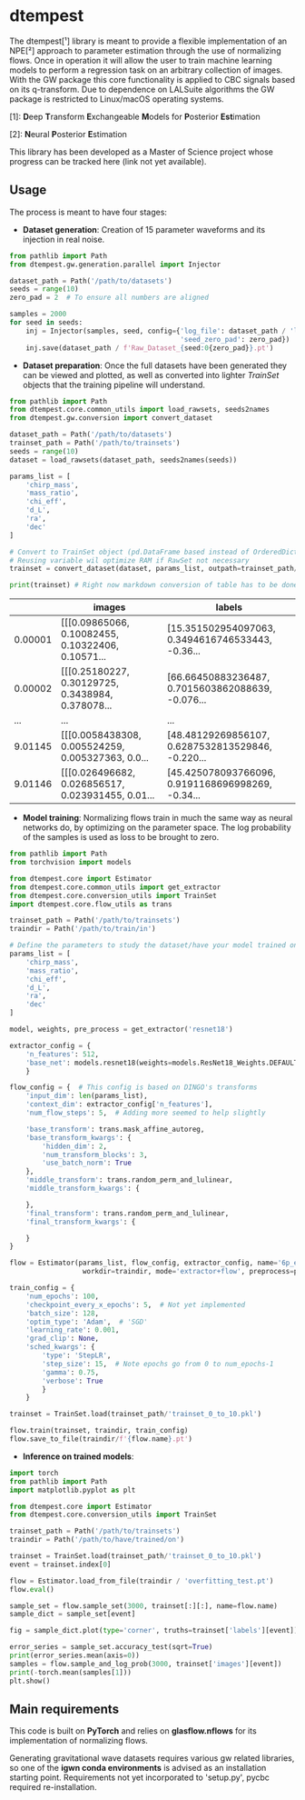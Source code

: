 # dtempest

The dtempest[¹] library is meant to provide a flexible implementation of an NPE[²] approach to parameter estimation 
through the use of normalizing flows.
Once in operation it will allow the user to train machine learning models to perform a regression task on an arbitrary 
collection of images.
With the GW package this core functionality is applied to CBC signals based on its q-transform.
Due to dependence on LALSuite algorithms the GW package is restricted to Linux/macOS operating systems.

[1]: **D**eep **T**ransform **E**xchangeable **M**odels for **P**osterior **Est**imation

[2]: **N**eural **P**osterior **E**stimation

This library has been developed as a Master of Science project whose progress can be tracked here (link not yet 
available).

## Usage
The process is meant to have four stages:

- **Dataset generation**: Creation of 15 parameter waveforms and its injection in real noise. 

```Python
from pathlib import Path
from dtempest.gw.generation.parallel import Injector

dataset_path = Path('/path/to/datasets')
seeds = range(10)
zero_pad = 2  # To ensure all numbers are aligned

samples = 2000
for seed in seeds:
    inj = Injector(samples, seed, config={'log_file': dataset_path / 'log.txt',
                                          'seed_zero_pad': zero_pad})
    inj.save(dataset_path / f'Raw_Dataset_{seed:0{zero_pad}}.pt')
```

- **Dataset preparation**: Once the full datasets have been generated they can be viewed and plotted, as well as 
  converted into lighter _TrainSet_ objects that the training pipeline will understand.
```Python
from pathlib import Path
from dtempest.core.common_utils import load_rawsets, seeds2names
from dtempest.gw.conversion import convert_dataset

dataset_path = Path('/path/to/datasets')
trainset_path = Path('/path/to/trainsets')
seeds = range(10)
dataset = load_rawsets(dataset_path, seeds2names(seeds))

params_list = [
    'chirp_mass',
    'mass_ratio',
    'chi_eff',
    'd_L',
    'ra',
    'dec'
]

# Convert to TrainSet object (pd.DataFrame based instead of OrderedDict based)
# Reusing variable wil optimize RAM if RawSet not necessary
trainset = convert_dataset(dataset, params_list, outpath=trainset_path/'trainset_0_to_10.pkl')

print(trainset) # Right now markdown conversion of table has to be done manually
```
|         | images                                            | labels                                            |
|---------|---------------------------------------------------|---------------------------------------------------|
| 0.00001 | [[[0.09865066, 0.10082455, 0.10322406, 0.10571... | [15.351502954097063, 0.3494616746533443, -0.36... |
| 0.00002 | [[[0.25180227, 0.30129725, 0.3438984, 0.378078... | [66.66450883236487, 0.7015603862088639, -0.076... |
| ...     | ...                                               | ...                                               |
| 9.01145 | [[[0.0058438308, 0.005524259, 0.005327363, 0.0... | [48.48129269856107, 0.6287532813529846, -0.220... |
| 9.01146 | [[[0.026496682, 0.026856517, 0.023931455, 0.01... | [45.425078093766096, 0.9191168696998269, -0.34... |

- **Model training**: Normalizing flows train in much the same way as neural networks do, by optimizing on the 
  parameter space. The log probability of the samples is used as loss to be brought to zero.
```Python
from pathlib import Path
from torchvision import models

from dtempest.core import Estimator
from dtempest.core.common_utils import get_extractor
from dtempest.core.conversion_utils import TrainSet
import dtempest.core.flow_utils as trans

trainset_path = Path('/path/to/trainsets')
traindir = Path('/path/to/train/in')

# Define the parameters to study the dataset/have your model trained on
params_list = [
    'chirp_mass',
    'mass_ratio',
    'chi_eff',
    'd_L',
    'ra',
    'dec'
]

model, weights, pre_process = get_extractor('resnet18')

extractor_config = {
    'n_features': 512,
    'base_net': models.resnet18(weights=models.ResNet18_Weights.DEFAULT)
    }

flow_config = {  # This config is based on DINGO's transforms
    'input_dim': len(params_list),
    'context_dim': extractor_config['n_features'],
    'num_flow_steps': 5,  # Adding more seemed to help slightly

    'base_transform': trans.mask_affine_autoreg,
    'base_transform_kwargs': {
        'hidden_dim': 2,
        'num_transform_blocks': 3,
        'use_batch_norm': True
    },
    'middle_transform': trans.random_perm_and_lulinear,
    'middle_transform_kwargs': {

    },
    'final_transform': trans.random_perm_and_lulinear,
    'final_transform_kwargs': {

    }
}

flow = Estimator(params_list, flow_config, extractor_config, name='6p_example',
                  workdir=traindir, mode='extractor+flow', preprocess=pre_process)

train_config = {
    'num_epochs': 100,
    'checkpoint_every_x_epochs': 5,  # Not yet implemented
    'batch_size': 128,  
    'optim_type': 'Adam',  # 'SGD'
    'learning_rate': 0.001,
    'grad_clip': None,
    'sched_kwargs': {
        'type': 'StepLR',
        'step_size': 15,  # Note epochs go from 0 to num_epochs-1
        'gamma': 0.75,
        'verbose': True
        }
    }

trainset = TrainSet.load(trainset_path/'trainset_0_to_10.pkl')

flow.train(trainset, traindir, train_config)
flow.save_to_file(traindir/f'{flow.name}.pt')

```
- **Inference on trained models**:

```Python
import torch
from pathlib import Path
import matplotlib.pyplot as plt

from dtempest.core import Estimator
from dtempest.core.conversion_utils import TrainSet

trainset_path = Path('/path/to/trainsets')
traindir = Path('/path/to/have/trained/on')

trainset = TrainSet.load(trainset_path/'trainset_0_to_10.pkl')
event = trainset.index[0]

flow = Estimator.load_from_file(traindir / 'overfitting_test.pt')
flow.eval()

sample_set = flow.sample_set(3000, trainset[:][:], name=flow.name)
sample_dict = sample_set[event]

fig = sample_dict.plot(type='corner', truths=trainset['labels'][event])

error_series = sample_set.accuracy_test(sqrt=True)
print(error_series.mean(axis=0))
samples = flow.sample_and_log_prob(3000, trainset['images'][event])
print(-torch.mean(samples[1]))
plt.show()
```
## Main requirements
This code is built on **PyTorch** and relies on **glasflow.nflows** for its implementation of normalizing flows.

Generating gravitational wave datasets requires various gw related libraries, so one of the **igwn conda 
environments** is advised as an installation starting point. Requirements not yet incorporated to 'setup.py', pycbc 
required re-installation.